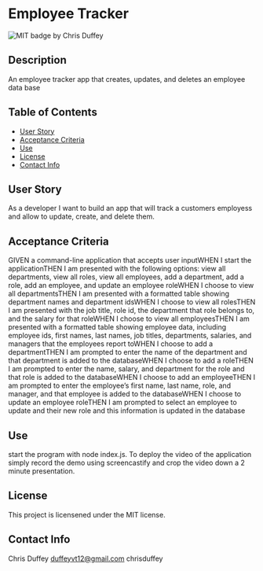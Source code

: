 # Employee Tracker
  ![MIT badge ](https://img.shields.io/badge/License-MIT-yellow.svg)
  by Chris Duffey
  ## Description
  An employee tracker app that creates, updates, and deletes an employee data base
  ## Table of Contents
  - [User Story](#user-story)
  - [Acceptance Criteria](#acceptance-criteria)
  - [Use](#use)
  - [License](#license)
  - [Contact Info](#contact-info)


  ## User Story
  As a developer I want to build an app that will track a customers employess and allow to update, create, and delete them.
  ## Acceptance Criteria
  GIVEN a command-line application that accepts user inputWHEN I start the applicationTHEN I am presented with the following options: view all departments, view all roles, view all employees, add a department, add a role, add an employee, and update an employee roleWHEN I choose to view all departmentsTHEN I am presented with a formatted table showing department names and department idsWHEN I choose to view all rolesTHEN I am presented with the job title, role id, the department that role belongs to, and the salary for that roleWHEN I choose to view all employeesTHEN I am presented with a formatted table showing employee data, including employee ids, first names, last names, job titles, departments, salaries, and managers that the employees report toWHEN I choose to add a departmentTHEN I am prompted to enter the name of the department and that department is added to the databaseWHEN I choose to add a roleTHEN I am prompted to enter the name, salary, and department for the role and that role is added to the databaseWHEN I choose to add an employeeTHEN I am prompted to enter the employee’s first name, last name, role, and manager, and that employee is added to the databaseWHEN I choose to update an employee roleTHEN I am prompted to select an employee to update and their new role and this information is updated in the database 
  ## Use
  start the program with node index.js. To deploy the video of the application simply record the demo using screencastify and crop the video down a 2 minute presentation.
  ## License
This project is licensened under the MIT license.
  ## Contact Info
  Chris Duffey
  duffeyvt12@gmail.com
  chrisduffey

  
